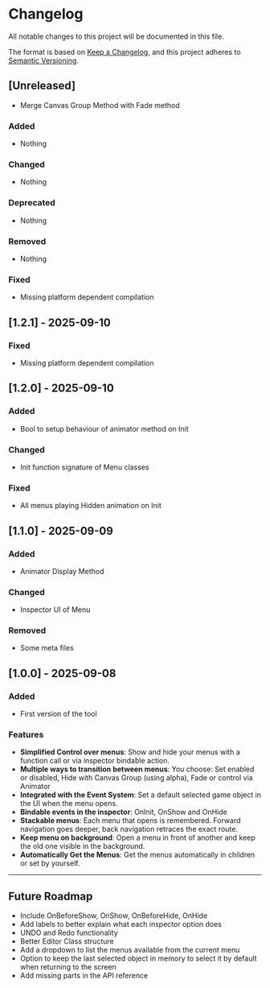 # Changelog

All notable changes to this project will be documented in this file.

The format is based on [Keep a Changelog](https://keepachangelog.com/en/1.0.0/),
and this project adheres to [Semantic Versioning](https://semver.org/spec/v2.0.0.html).

## [Unreleased]
- Merge Canvas Group Method with Fade method

### Added
- Nothing

### Changed
- Nothing

### Deprecated
- Nothing

### Removed
- Nothing

### Fixed
- Missing platform dependent compilation

## [1.2.1] - 2025-09-10

### Fixed
- Missing platform dependent compilation

## [1.2.0] - 2025-09-10

### Added
- Bool to setup behaviour of animator method on Init

### Changed
- Init function signature of Menu classes

### Fixed
- All menus playing Hidden animation on Init

## [1.1.0] - 2025-09-09

### Added

- Animator Display Method

### Changed

- Inspector UI of Menu

### Removed
- Some meta files

## [1.0.0] - 2025-09-08

### Added
- First version of the tool

### Features
- **Simplified Control over menus**: Show and hide your menus with a function call or via inspector bindable action.
- **Multiple ways to transition between menus**: You choose: Set enabled or disabled, Hide with Canvas Group (using alpha), Fade or control via Animator
- **Integrated with the Event System**: Set a default selected game object in the UI when the menu opens.
- **Bindable events in the inspector**: OnInit, OnShow and OnHide
- **Stackable menus**: Each menu that opens is remembered. Forward navigation goes deeper, back navigation retraces the exact route.
- **Keep menu on background**: Open a menu in front of another and keep the old one visible in the background.
- **Automatically Get the Menus**: Get the menus automatically in children or set by yourself.

---

## Future Roadmap

- Include OnBeforeShow, OnShow, OnBeforeHide, OnHide
- Add labels to better explain what each inspector option does
- UNDO and Redo functionality
- Better Editor Class structure
- Add a dropdown to list the menus available from the current menu
- Option to keep the last selected object in memory to select it by default when returning to the screen
- Add missing parts in the API reference